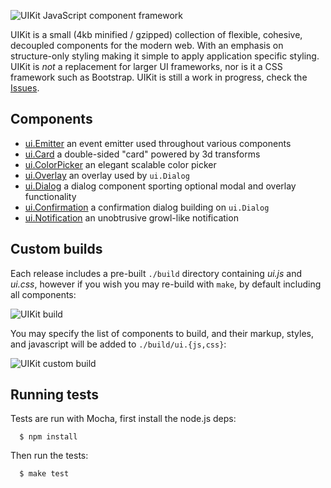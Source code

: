 
 ![UIKit JavaScript component framework](http://f.cl.ly/items/2j0m3D1l1T041S1k463L/Grab.png)

  UIKit is a small (4kb minified / gzipped) collection of flexible, cohesive, decoupled components for the modern web. With an emphasis on structure-only styling making it simple to apply application specific styling. UIKit is _not_ a replacement for larger UI frameworks, nor is it a CSS framework such as Bootstrap. UIKit is still a work in progress, check the [Issues](https://github.com/visionmedia/uikit/issues).

## Components

  - [ui.Emitter](https://github.com/visionmedia/uikit/tree/master/lib/components/emitter/emitter.js) an event emitter used throughout various components
  - [ui.Card](https://github.com/visionmedia/uikit/tree/master/lib/components/card/card.js) a double-sided "card" powered by 3d transforms
  - [ui.ColorPicker](https://github.com/visionmedia/uikit/tree/master/lib/components/color-picker/color-picker.js) an elegant scalable color picker
  - [ui.Overlay](https://github.com/visionmedia/uikit/tree/master/lib/components/overlay/overlay.js) an overlay used by `ui.Dialog`
  - [ui.Dialog](https://github.com/visionmedia/uikit/tree/master/lib/components/dialog/dialog.js) a dialog component sporting optional modal and overlay functionality
  - [ui.Confirmation](https://github.com/visionmedia/uikit/tree/master/lib/components/confirmation/confirmation.js) a confirmation dialog building on `ui.Dialog`
  - [ui.Notification](https://github.com/visionmedia/uikit/tree/master/lib/components/notification/notification.js) an unobtrusive growl-like notification

## Custom builds

  Each release includes a pre-built `./build` directory containing _ui.js_ and _ui.css_,
  however if you wish you may re-build with `make`, by default including all components:

  ![UIKit build](http://f.cl.ly/items/0Z040x2E2g2v2E1M2l38/Grab.png)

  You may specify the list of components to build, and their markup, styles, and javascript will be added to `./build/ui.{js,css}`:
  
  ![UIKit custom build](http://f.cl.ly/items/1B3C3g293y03372I1q1b/Grab.png)

## Running tests

  Tests are run with Mocha, first install the node.js deps:
  
      $ npm install

  Then run the tests:
  
      $ make test